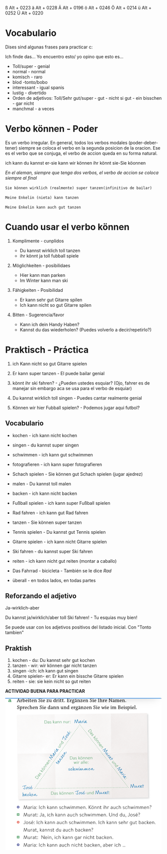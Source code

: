 ß	Alt + 0223
ä	Alt + 0228
Ä	Alt + 0196
ö	Alt + 0246
Ö	Alt + 0214
ü	Alt + 0252
Ü	Alt + 0220

# Vocabulario

  Dises sind algunas frases para practicar c:

  Ich finde das... Yo encuentro esto/ yo opino que esto es...

  * Toll/super - genial
  * normal - normal
  * komisch - raro
  * blod -tonto/bobo
  * interessant - igual spanis
  * lustig - divertido
  * Orden de adjetivos: Toll/Sehr gut/super - gut - nicht si gut - ein bisschen - gar nicht 
  * manchmal - a veces

# Verbo können - Poder

Es un verbo irregular. En general, todos los verbos modales (poder-deber-tener) siempre se coloca el verbo en la segunda posicion de la oracion. Ese es el verbo que se conjuga, el verbo de accion queda en su forma natural.

ich kann
du kannst
er-sie kann
wir können
ihr könnt
sie-Sie köonnen

*En el aleman, siempre que tenga dos verbos, el verbo de accion se coloca siempre al final*

``Sie können wirklich (realmente) super tanzen(infinitivo de bailar)``

``Meine Enkelin (nieta) kann tanzen``

``Meine Enkelin kann auch gut tanzen``

# Cuando usar el verbo können

1. Komplimente - cunplidos

    * Du kannst wirklich toll tanzen
    * ihr könnt ja toll fubball spiele

2. Möglichkeiten - posibilidaes

   * Hier kann man parken
   * Im Winter kann man ski

3. Fähigkeiten - Posibilidad

    * Er kann sehr gut Gitarre spilen
    * Ich kann nicht so gut Gitarre spilen

4. Bitten - Sugerencia/favor

    * Kann ich dein Handy Haben?
    * Kannst du das wiederholen? (Puedes volverlo a decir/repetirlo?)

# Praktisch - Práctica

1. ich Kann nicht so gut Gitarre spielen

2. Er kann super tanzen - El puede bailar genial

3. könnt ihr ski fahren? - ¿Pueden ustedes esquiar? (Ojo, fahrer es de manejar sin embargo aca se usa para el verbo de esquiar)

4. Du kannst wirklich toll singen - Puedes cantar realmente genial

5. Können wir hier Fubball spielen? - Podemos jugar aqui futbol?

## Vocabulario

* kochen - ich kann nicht kochen
* singen - du kannst super singen
* schwimmen - ich kann gut schwimmen
* fotografieren - ich kann super fotografieren
* Schach spielen - Sie können gut Schach spielen (jugar ajedrez)
* malen - Du kannst toll malen
* backen - ich kann nicht backen
* Fußball spielen - ich kann super Fußball spielen
* Rad fahren - ich kann gut Rad fahren
* tanzen - Sie können super tanzen
* Tennis spielen - Du kannst gut Tennis spielen
* Gitarre spielen - ich kann nicht Gitarre spielen
* Ski fahren - du kannst super Ski fahren
* reiten - ich kann nicht gut reiten (montar a caballo)

* Das Fahrrad - bicicleta - También se le dice *Rad*

* überall - en todos lados, en todas partes

## Reforzando el adjetivo

Ja-wirklich-aber

Du kannst ja/wirklich/aber toll Ski fahren! - Tu esquias muy bien!

Se puede usar con los adjetivos positivos del listado inicial. Con "Tonto tambien"

## Praktish 

 1. kochen - du: Du kannst sehr gut kochen
 2. tanzen - wir: wir können gar nicht tanzen
 3. singen -ich: ich kann gut singen
 4. Gitarre spielen- er: Er kann ein bissche Gitarre  spielen
 5. reiten - sie: sie kein nicht so gut reiten

**ACTIVIDAD BUENA PARA PRACTICAR**

![alt text](image.png)